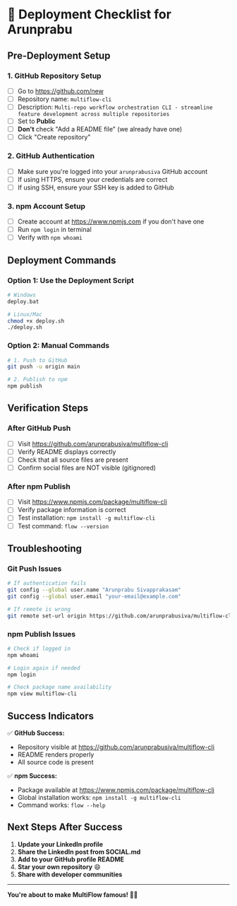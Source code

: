 # 🚀 Deployment Checklist for Arunprabu

## Pre-Deployment Setup

### 1. GitHub Repository Setup
- [ ] Go to https://github.com/new
- [ ] Repository name: `multiflow-cli`
- [ ] Description: `Multi-repo workflow orchestration CLI - streamline feature development across multiple repositories`
- [ ] Set to **Public**
- [ ] **Don't** check "Add a README file" (we already have one)
- [ ] Click "Create repository"

### 2. GitHub Authentication
- [ ] Make sure you're logged into your `arunprabusiva` GitHub account
- [ ] If using HTTPS, ensure your credentials are correct
- [ ] If using SSH, ensure your SSH key is added to GitHub

### 3. npm Account Setup
- [ ] Create account at https://www.npmjs.com if you don't have one
- [ ] Run `npm login` in terminal
- [ ] Verify with `npm whoami`

## Deployment Commands

### Option 1: Use the Deployment Script
```bash
# Windows
deploy.bat

# Linux/Mac
chmod +x deploy.sh
./deploy.sh
```

### Option 2: Manual Commands
```bash
# 1. Push to GitHub
git push -u origin main

# 2. Publish to npm
npm publish
```

## Verification Steps

### After GitHub Push
- [ ] Visit https://github.com/arunprabusiva/multiflow-cli
- [ ] Verify README displays correctly
- [ ] Check that all source files are present
- [ ] Confirm social files are NOT visible (gitignored)

### After npm Publish
- [ ] Visit https://www.npmjs.com/package/multiflow-cli
- [ ] Verify package information is correct
- [ ] Test installation: `npm install -g multiflow-cli`
- [ ] Test command: `flow --version`

## Troubleshooting

### Git Push Issues
```bash
# If authentication fails
git config --global user.name "Arunprabu Sivapprakasam"
git config --global user.email "your-email@example.com"

# If remote is wrong
git remote set-url origin https://github.com/arunprabusiva/multiflow-cli.git
```

### npm Publish Issues
```bash
# Check if logged in
npm whoami

# Login again if needed
npm login

# Check package name availability
npm view multiflow-cli
```

## Success Indicators

✅ **GitHub Success:**
- Repository visible at https://github.com/arunprabusiva/multiflow-cli
- README renders properly
- All source code is present

✅ **npm Success:**
- Package available at https://www.npmjs.com/package/multiflow-cli
- Global installation works: `npm install -g multiflow-cli`
- Command works: `flow --help`

## Next Steps After Success

1. **Update your LinkedIn profile**
2. **Share the LinkedIn post from SOCIAL.md**
3. **Add to your GitHub profile README**
4. **Star your own repository** 😄
5. **Share with developer communities**

---

**You're about to make MultiFlow famous! 🌊🚀**